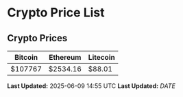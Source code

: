 # Crypto Price List

## Crypto Prices
| Bitcoin | Ethereum | Litecoin |
| ------- | -------- | -------- |
| $107767 | $2534.16 | $88.01 |
**Last Updated:** 2025-06-09 14:55 UTC
**Last Updated:** $DATE$
